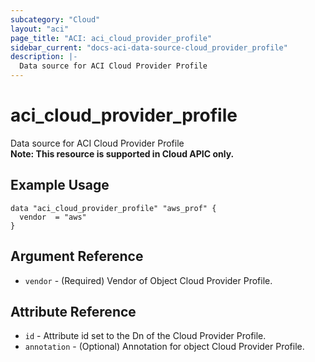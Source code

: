 ```yaml
---
subcategory: "Cloud"
layout: "aci"
page_title: "ACI: aci_cloud_provider_profile"
sidebar_current: "docs-aci-data-source-cloud_provider_profile"
description: |-
  Data source for ACI Cloud Provider Profile
---
```


# aci_cloud_provider_profile

Data source for ACI Cloud Provider Profile  
<b>Note: This resource is supported in Cloud APIC only.</b>

## Example Usage

```hcl
data "aci_cloud_provider_profile" "aws_prof" {
  vendor  = "aws"
}
```

## Argument Reference

- `vendor` - (Required) Vendor of Object Cloud Provider Profile.

## Attribute Reference

- `id` - Attribute id set to the Dn of the Cloud Provider Profile.
- `annotation` - (Optional) Annotation for object Cloud Provider Profile.
